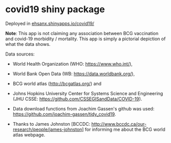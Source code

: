 # covid19 shiny package

Deployed in [ehsanx.shinyapps.io/covid19/](https://ehsanx.shinyapps.io/covid19/)

**Note**: This app is not claiming any association between BCG vaccination and covid-19 morbidity / mortality. This app is simply a pictorial depiction of what the data shows.

Data sources: 

- World Health Organization (WHO: https://www.who.int/), 
- World Bank Open Data (WB: https://data.worldbank.org/),
- BCG world atlas (http://bcgatlas.org/) and 
- Johns Hopkins University Center for Systems Science and Engineering (JHU CSSE: https://github.com/CSSEGISandData/COVID-19). 

- Data download functions from Joachim Gassen's github was used: https://github.com/joachim-gassen/tidy_covid19. 
- Thanks to James Johnston [BCCDC: http://www.bccdc.ca/our-research/people/james-johnston] for informing me about the BCG world atlas webpage.
